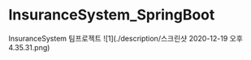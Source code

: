# InsuranceSystem_SpringBoot
InsuranceSystem 팀프로젝트
![1](./description/스크린샷 2020-12-19 오후 4.35.31.png)
